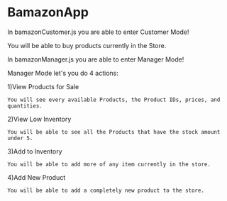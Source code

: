 # BamazonApp


In bamazonCustomer.js you are able to enter Customer Mode!

You will be able to buy products currently in the Store.

In bamazonManager.js you are able to enter Manager Mode!

Manager Mode let's you do 4 actions:

1)View Products for Sale

    You will see every available Products, the Product IDs, prices, and quantities.

2)View Low Inventory

    You will be able to see all the Products that have the stock amount under 5.

3)Add to Inventory

    You will be able to add more of any item currently in the store.

4)Add New Product

    You will be able to add a completely new product to the store.
